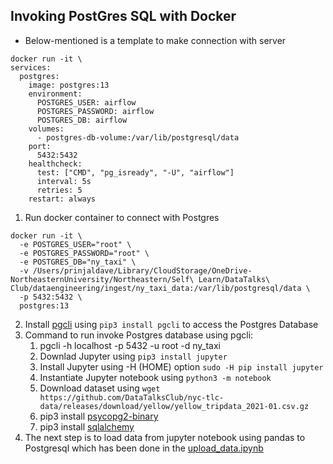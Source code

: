 ## Invoking PostGres SQL with Docker

* Below-mentioned is a template to make connection with server
```
docker run -it \
services:
  postgres:
    image: postgres:13
    environment:
      POSTGRES_USER: airflow
      POSTGRES_PASSWORD: airflow
      POSTGRES_DB: airflow
    volumes:
      - postgres-db-volume:/var/lib/postgresql/data
    port:
      5432:5432
    healthcheck:
      test: ["CMD", "pg_isready", "-U", "airflow"]
      interval: 5s
      retries: 5
    restart: always
```


1. Run docker container to connect with Postgres
```
docker run -it \
  -e POSTGRES_USER="root" \
  -e POSTGRES_PASSWORD="root" \
  -e POSTGRES_DB="ny_taxi" \
  -v /Users/prinjaldave/Library/CloudStorage/OneDrive-NortheasternUniversity/Northeastern/Self\ Learn/DataTalks\ Club/dataengineering/ingest/ny_taxi_data:/var/lib/postgresql/data \
  -p 5432:5432 \
  postgres:13
```

2. Install [pgcli](https://pypi.org/project/pgcli/) using ```pip3 install pgcli``` to access the Postgres Database
3. Command to run invoke Postgres database using pgcli:
   1. pgcli -h localhost -p 5432 -u root -d ny_taxi
   2. Downlad Jupyter using ```pip3 install jupyter```
   3. Install Jupyter using -H (HOME) option ```sudo -H pip install jupyter```
   4. Instantiate Jupyter notebook using ```python3 -m notebook```
   5. Download dataset using ```wget https://github.com/DataTalksClub/nyc-tlc-data/releases/download/yellow/yellow_tripdata_2021-01.csv.gz ```
   6. pip3 install [psycopg2-binary](https://pypi.org/project/psycopg2-binary/)
   7. pip3 install [sqlalchemy](https://pypi.org/project/SQLAlchemy/)
4. The next step is to load data from jupyter notebook using pandas to Postgresql which has been done in the [upload_data.ipynb](2.ingest/upload_data.ipynb)